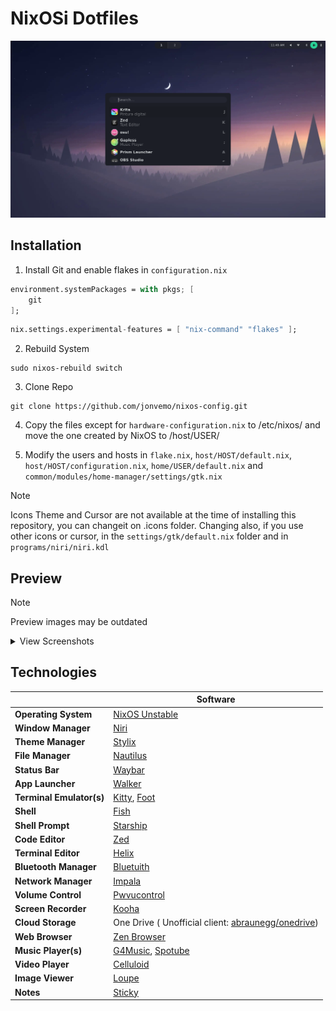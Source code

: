 # NixOSi Dotfiles

![Main Desktop with Walker Preview](assets/desktop-walker.png)

## Installation
1. Install Git and enable flakes in `configuration.nix`

```nix
environment.systemPackages = with pkgs; [
    git
];
```
```nix
nix.settings.experimental-features = [ "nix-command" "flakes" ];
```

2. Rebuild System
```
sudo nixos-rebuild switch
```

3. Clone Repo
```
git clone https://github.com/jonvemo/nixos-config.git
```

4. Copy the files except for `hardware-configuration.nix` to /etc/nixos/ and move the one created by NixOS to /host/USER/

5. Modify the users and hosts in `flake.nix`, `host/HOST/default.nix`, `host/HOST/configuration.nix`, `home/USER/default.nix` and `common/modules/home-manager/settings/gtk.nix`

> [!NOTE]
> Icons Theme and Cursor are not available at the time of installing this repository, you can changeit on .icons folder. Changing also, if you use other icons or cursor, in the `settings/gtk/default.nix` folder and in `programs/niri/niri.kdl`

## Preview
> [!NOTE]
> Preview images may be outdated

<details>
<summary>View Screenshots</summary>

![FastFetch Preview](assets/fastfetch.png)
![Nautilus, Loupe, Sticky Notes and PomodoroGTK Preview](assets/nautilus-loupe-sticky-pomodoro.png)
![Gnome Calculator, Gapless and Kooha Preview](assets/calculator-kooha-gapless.png)
![Pwvucontrol and Celluloid Preview](assets/pwvucontrol-celluloid.png)

</details>

## Technologies
|                         | Software                                                                                                                    |
| ----------------------- | --------------------------------------------------------------------------------------------------------------------------- |
| **Operating System**    | [NixOS Unstable](https://github.com/NixOS/nixpkgs/tree/nixos-unstable)                                                      |
| **Window Manager**      | [Niri](https://github.com/YaLTeR/niri)                                                                                      |
| **Theme Manager**       | [Stylix](https://github.com/danth/stylix)                                                                                   |
| **File Manager**        | [Nautilus](https://gitlab.gnome.org/GNOME/nautilus)                                                                         |
| **Status Bar**          | [Waybar](https://github.com/Alexays/Waybar)                                                                                 |
| **App Launcher**        | [Walker](https://github.com/abenz1267/walker)                                                                               |
| **Terminal Emulator(s)**| [Kitty](https://github.com/kovidgoyal/kitty), [Foot](https://codeberg.org/dnkl/foot)                                        |
| **Shell**               | [Fish](https://github.com/fish-shell/fish-shell)                                                                            |
| **Shell Prompt**        | [Starship](https://github.com/starship/starship)                                                                            |
| **Code Editor**         | [Zed](https://github.com/zed-industries/zed)                                                                                |
| **Terminal Editor**     | [Helix](https://github.com/helix-editor/helix)                                                                              |
| **Bluetooth Manager**   | [Bluetuith](https://github.com/bluetuith-org/bluetuith)                                                                     |
| **Network Manager**     | [Impala](https://github.com/pythops/impala)                                                                                 |
| **Volume Control**      | [Pwvucontrol](https://github.com/saivert/pwvucontrol)                                                                       |
| **Screen Recorder**     | [Kooha](https://github.com/SeaDve/Kooha)                                                                                    |
| **Cloud Storage**       | One Drive ( Unofficial client: [abraunegg/onedrive](https://github.com/abraunegg/onedrive))                                 |
| **Web Browser**         | [Zen Browser](https://github.com/zen-browser)                                                                               |
| **Music Player(s)**     | [G4Music](https://gitlab.gnome.org/neithern/g4music), [Spotube](https://github.com/KRTirtho/spotube)                        |
| **Video Player**        | [Celluloid](https://github.com/celluloid-player/celluloid)                                                                  |
| **Image Viewer**        | [Loupe](https://gitlab.gnome.org/GNOME/loupe)                                                                               |
| **Notes**               | [Sticky](https://github.com/vixalien/sticky)                                                                                |
